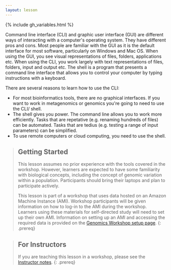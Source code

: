 ```yaml
---
layout: lesson
---
```


{% include gh_variables.html %}


Command line interface (CLI) and graphic user interface (GUI) are different ways of interacting with a computer's operating system. They have different pros and cons. Most people are familiar with the GUI as it is the default interface for most software, particularly on Windows and Mac OS. When using the GUI, you see visual representations of files, folders, applications etc. 
When using the CLI, you work largely with text representations of files, folders, input and output etc.
The shell is a program that presents a command line interface that allows you to control your computer by typing instructions with a keyboard.

There are several reasons to learn how to use the CLI:

- For most bioinformatics tools, there are no graphical interfaces. If you want to work in metagenomics or genomics you're going to need to use the CLI/ shell.
- The shell gives you power. The command line allows you to work more efficiently. Tasks that are repetative (e.g. renaming hundreds of files) can be automated. Tasks that are tedius (e.g. testing a range of input parameters) can be simplified.
- To use remote computers or cloud computing, you need to use the shell.

> ## Getting Started
>
> This lesson assumes no prior experience with the tools covered in the workshop. 
> However, learners are expected to have some familiarity with biological concepts,
> including the 
> concept of genomic variation within a population. Participants should bring their laptops and plan to participate actively. 
>
> This lesson is part of a workshop that uses data hosted on an Amazon Machine Instance (AMI). Workshop participants will be given 
> information on how
> to log-in to the AMI during the workshop. Learners using these materials for self-directed study will need to set up their own
> AMI. Information on setting up an AMI and accessing the required data is provided on the [Genomics Workshop setup page](https://www.datacarpentry.org/genomics-workshop/setup.html).
{: .prereq}

> ## For Instructors
>
> If you are teaching this lesson in a workshop, please see the 
> [Instructor notes](./guide/index.html).
{: .prereq}
